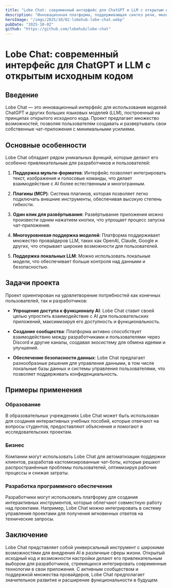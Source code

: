 ```yaml
---
title: "Lobe Chat: современный интерфейс для ChatGPT и LLM с открытым исходным кодом"
description: "Инновационная платформа, поддерживающая синтез речи, многофункциональные плагины и мгновенное развертывание приватных ChatGPT-приложений."
heroImage: "/imgs/2025/10/02-lobehub-lobe-chat.webp"
pubDate: "2025-10-02"
github: "https://github.com/lobehub/lobe-chat"
---
```


# Lobe Chat: современный интерфейс для ChatGPT и LLM с открытым исходным кодом

## Введение

Lobe Chat — это инновационный интерфейс для использования моделей ChatGPT и других больших языковых моделей (LLM), построенный на принципах открытого исходного кода. Проект предлагает множество возможностей, позволяя пользователям создавать и развертывать свои собственные чат-приложения с минимальными усилиями.

## Основные особенности

Lobe Chat обладает рядом уникальных функций, которые делают его особенно привлекательным для разработчиков и пользователей:

1. **Поддержка мульти-форматов**: Интерфейс позволяет интегрировать текст, изображения и голосовые команды, что делает взаимодействие с AI более естественным и многогранным.

2. **Плагины (MCP)**: Система плагинов, которая позволяет легко подключать внешние инструменты, обеспечивая высокую степень гибкости. 

3. **Один клик для развёртывания**: Развёртывание приложения можно произвести одним нажатием кнопки, что упрощает процесс запуска чат-приложения.

4. **Многоуровневая поддержка моделей**: Платформа поддерживает множество провайдеров LLM, таких как OpenAI, Claude, Google и других, что открывает широкие возможности для пользователей.

5. **Поддержка локальных LLM**: Можно использовать локальные модели, что обеспечивает больше контроля над данными и безопасностью.

## Задачи проекта

Проект ориентирован на удовлетворение потребностей как конечных пользователей, так и разработчиков:

- **Упрощение доступа к функционалу AI**: Lobe Chat ставит своей целью упростить взаимодействие с AI для пользовательских приложений, максимизируя его доступность и функциональность.

- **Создание сообщества**: Платформа активно способствует взаимодействию между разработчиками и пользователями через Discord и другие каналы, создавая экосистему для обмена идеями и улучшений.

- **Обеспечение безопасности данных**: Lobe Chat предлагает разнообразные решения для управления данными, в том числе локальные базы данных и системы управления пользователями, что позволяет поддерживать конфиденциальность.

## Примеры применения

### Образование

В образовательных учреждениях Lobe Chat может быть использован для создания интерактивных учебных пособий, которые отвечают на вопросы студентов, предоставляют объяснения и помогают в исследовательских проектам.

### Бизнес

Компании могут использовать Lobe Chat для автоматизации поддержки клиентов, разработав кастомизированные чат-боты, которые решают распространённые проблемы пользователей, оптимизируя рабочие процессы и снижая затраты.

### Разработка программного обеспечения

Разработчики могут использовать платформу для создания интерактивных инструментов, которые облегчают совместную работу над проектами. Например, Lobe Chat можно интегрировать в систему управления проектами для получения мгновенных ответов на технические запросы.

## Заключение

Lobe Chat представляет собой универсальный инструмент с широкими возможностями для внедрения AI в различные сферы жизни. Открытый исходный код и возможности настройки делают его привлекательным выбором для разработчиков, стремящихся интегрировать современные технологии в свои приложения. С активным сообществом и поддержкой множества провайдеров, Lobe Chat предполагает значительное развитие и расширение функциональности в будущем.
